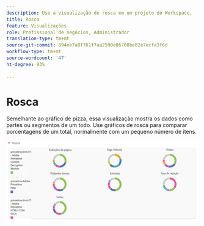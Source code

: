 ```yaml
---
description: Use a visualização de rosca em um projeto do Workspace.
title: Rosca
feature: Visualizações
role: Profissional de negócios, Administrador
translation-type: tm+mt
source-git-commit: 894ee7a8f761f7aa2590e06708be82e7ecfa3f6d
workflow-type: tm+mt
source-wordcount: '47'
ht-degree: 93%

---
```



# Rosca

Semelhante ao gráfico de pizza, essa visualização mostra os dados como partes ou segmentos de um todo. Use gráficos de rosca para comparar porcentagens de um total, normalmente com um pequeno número de itens.

![](assets/donut.png)


